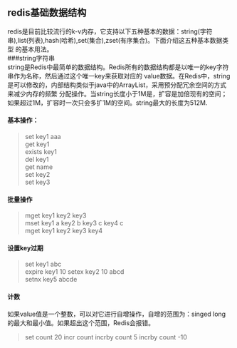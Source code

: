## redis基础数据结构  
redis是目前比较流行的k-v内存，它支持以下五种基本的数据：string(字符串),list(列表),hash(哈希),set(集合),zset(有序集合)。下面介绍这五种基本数据类型
的基本用法。  
###string字符串  
string是Redis中最简单的数据结构。Redis所有的数据结构都是以唯一的key字符串作为名称，然后通过这个唯一key来获取对应的
value数据。在Redis中，string是可以修改的，内部结构类似于java中的ArrayList，采用预分配冗余空间的方式来减少内存的频繁
分配操作。当string长度小于1M是，扩容是加倍现有的空间；如果超过1M，扩容时一次只会多扩1M的空间。string最大的长度为512M.
#### 基本操作：
> set key1 aaa  
> get key1  
> exists key1  
> del key1  
> get name  
> set key2  
> set key3  
#### 批量操作  
> mget key1 key2 key3  
> mset key1 a key2 b key3 c key4 c  
> mget key1 key2 key3 key4  

#### 设置key过期
> set key1 abc  
> expire key1 10
> setex key2 10 abcd  
> setnx key5 abcde   

#### 计数  
如果value值是一个整数，可以对它进行自增操作，自增的范围为：singed long的最大和最小值。如果超出这个范围，Redis会报错。
> set count 20
> incr count 
> incrby count 5
> incrby count -10   


